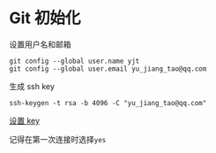 # Git 初始化
设置用户名和邮箱
```
git config --global user.name yjt
git config --global user.email yu_jiang_tao@qq.com
```

生成 ssh key
```
ssh-keygen -t rsa -b 4096 -C "yu_jiang_tao@qq.com"
```

[设置 key](https://github.com/settings/keys)

记得在第一次连接时选择`yes`

